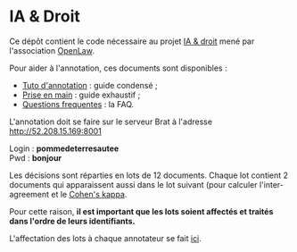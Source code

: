 # IA & Droit

Ce dépôt contient le code nécessaire au projet [IA & droit](http://openlaw.fr/travaux/communs-numeriques/ia-droit-datasets-dapprentissage) mené par l'association [OpenLaw](http://openlaw.fr).

Pour aider à l'annotation, ces documents sont disponibles :  
- [Tuto d'annotation](https://github.com/pommedeterresautee/iaetdroit/releases/download/1.0/IA.droit.-.donnees.d.apprentissage.-.tuto.pdf) : guide condensé ;
- [Prise en main](https://github.com/pommedeterresautee/iaetdroit/releases/download/1.0/AnnotationIAdroit-Priseenmain.pdf) : guide exhaustif ;
- [Questions frequentes](https://github.com/pommedeterresautee/iaetdroit/releases/download/1.0/Annotation.IA.droit.-.Questions.frequentes.pdf) : la FAQ.

L'annotation doit se faire sur le serveur Brat à l'adresse http://52.208.15.169:8001

Login : **pommedeterresautee**  
Pwd : **bonjour**

Les décisions sont réparties en lots de 12 documents. Chaque lot contient 2 documents qui apparaissent aussi dans le lot suivant (pour calculer l'inter-agreement et le [Cohen's kappa](https://en.wikipedia.org/wiki/Cohen%27s_kappa). 

Pour cette raison, **il est important que les lots soient affectés et traités dans l'ordre de leurs identifiants.**

L'affectation des lots à chaque annotateur se fait [ici](https://drive.google.com/open?id=11oDcMStUmdMv0x4BRBSOdFy8QJC6GNStArhux9Vz6Ak).
